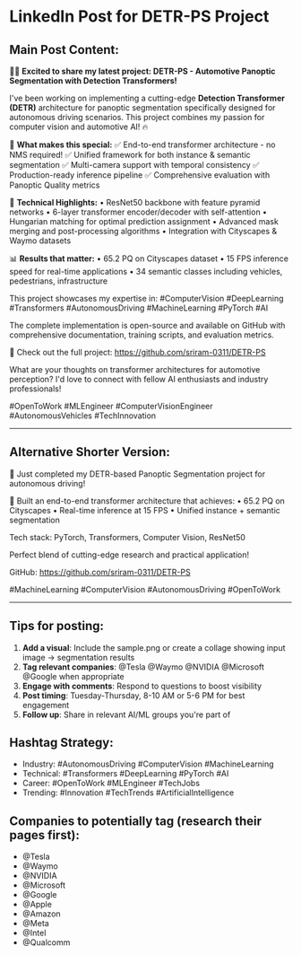 # LinkedIn Post for DETR-PS Project

## Main Post Content:

🚗🤖 **Excited to share my latest project: DETR-PS - Automotive Panoptic Segmentation with Detection Transformers!**

I've been working on implementing a cutting-edge **Detection Transformer (DETR)** architecture for panoptic segmentation specifically designed for autonomous driving scenarios. This project combines my passion for computer vision and automotive AI! 🔥

🎯 **What makes this special:**
✅ End-to-end transformer architecture - no NMS required!
✅ Unified framework for both instance & semantic segmentation
✅ Multi-camera support with temporal consistency
✅ Production-ready inference pipeline
✅ Comprehensive evaluation with Panoptic Quality metrics

🔧 **Technical Highlights:**
• ResNet50 backbone with feature pyramid networks
• 6-layer transformer encoder/decoder with self-attention
• Hungarian matching for optimal prediction assignment
• Advanced mask merging and post-processing algorithms
• Integration with Cityscapes & Waymo datasets

📊 **Results that matter:**
• 65.2 PQ on Cityscapes dataset
• 15 FPS inference speed for real-time applications
• 34 semantic classes including vehicles, pedestrians, infrastructure

This project showcases my expertise in:
#ComputerVision #DeepLearning #Transformers #AutonomousDriving #MachineLearning #PyTorch #AI

The complete implementation is open-source and available on GitHub with comprehensive documentation, training scripts, and evaluation metrics.

🔗 Check out the full project: https://github.com/sriram-0311/DETR-PS

What are your thoughts on transformer architectures for automotive perception? I'd love to connect with fellow AI enthusiasts and industry professionals! 

#OpenToWork #MLEngineer #ComputerVisionEngineer #AutonomousVehicles #TechInnovation

---

## Alternative Shorter Version:

🚗 Just completed my DETR-based Panoptic Segmentation project for autonomous driving! 

🎯 Built an end-to-end transformer architecture that achieves:
• 65.2 PQ on Cityscapes
• Real-time inference at 15 FPS
• Unified instance + semantic segmentation

Tech stack: PyTorch, Transformers, Computer Vision, ResNet50

Perfect blend of cutting-edge research and practical application! 

GitHub: https://github.com/sriram-0311/DETR-PS

#MachineLearning #ComputerVision #AutonomousDriving #OpenToWork

---

## Tips for posting:

1. **Add a visual**: Include the sample.png or create a collage showing input image → segmentation results
2. **Tag relevant companies**: @Tesla @Waymo @NVIDIA @Microsoft @Google when appropriate
3. **Engage with comments**: Respond to questions to boost visibility
4. **Post timing**: Tuesday-Thursday, 8-10 AM or 5-6 PM for best engagement
5. **Follow up**: Share in relevant AI/ML groups you're part of

## Hashtag Strategy:
- Industry: #AutonomousDriving #ComputerVision #MachineLearning
- Technical: #Transformers #DeepLearning #PyTorch #AI
- Career: #OpenToWork #MLEngineer #TechJobs
- Trending: #Innovation #TechTrends #ArtificialIntelligence

## Companies to potentially tag (research their pages first):
- @Tesla
- @Waymo  
- @NVIDIA
- @Microsoft
- @Google
- @Apple
- @Amazon
- @Meta
- @Intel
- @Qualcomm
